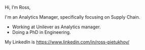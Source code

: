 Hi, I’m Ross,

I'm an Analytics Manager, specifically focusing on Supply Chain.

- Working at Unilever as Analytics manager.
- Doing a PhD in Engineering.

My LinkedIn is https://www.linkedin.com/in/ross-pietukhov/

<!---
rosspetukhov/rosspetukhov is a ✨ special ✨ repository because its `README.md` (this file) appears on your GitHub profile.
You can click the Preview link to take a look at your changes.
--->
